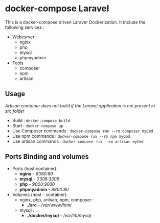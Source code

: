 # docker-compose Laravel

This is a docker-compose driven Laraver Dockerization.
It include the following services :

- Webesrver
  - nginx
  - php 
  - mysql
  - phpmyadmin
- Tools
  - composer
  - npm
  - artisan

## Usage

*Artisan container does not build if the Laravel application is not present in src folder*

- Build : `docker-compose build` 
- Start : `docker-compose up`
- Use Composer commands : `docker-compose run --rm composer myCmd`
- Use npm commands : `docker-compose run --rm npm myCmd`
- Use artisan commands : `docker-compose run --rm artisan myCmd`

## Ports Binding and volumes

- Ports (host:container):
  - **nginx** - *8080:80*
  - **mysql** - *3306:3306*
  - **php** - *9000:9000*
  - **phpmyadmin** - *8800:80*
- Volumes (host - container):
  - nginx, php, artisan, npm, composer : 
    - **./src** - */var/www/html*
  - mysql :
    - **./docker/mysql** - */var/lib/mysql*
